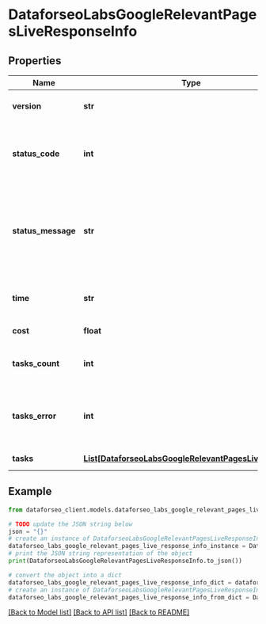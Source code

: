 # DataforseoLabsGoogleRelevantPagesLiveResponseInfo


## Properties

Name | Type | Description | Notes
------------ | ------------- | ------------- | -------------
**version** | **str** | the current version of the API | [optional] 
**status_code** | **int** | general status code you can find the full list of the response codes here | [optional] 
**status_message** | **str** | general informational message you can find the full list of general informational messages here | [optional] 
**time** | **str** | total execution time, seconds | [optional] 
**cost** | **float** | total tasks cost, USD | [optional] 
**tasks_count** | **int** | the number of tasks in the tasks array | [optional] 
**tasks_error** | **int** | the number of tasks in the tasks array returned with an error | [optional] 
**tasks** | [**List[DataforseoLabsGoogleRelevantPagesLiveTaskInfo]**](DataforseoLabsGoogleRelevantPagesLiveTaskInfo.md) | array of tasks | [optional] 

## Example

```python
from dataforseo_client.models.dataforseo_labs_google_relevant_pages_live_response_info import DataforseoLabsGoogleRelevantPagesLiveResponseInfo

# TODO update the JSON string below
json = "{}"
# create an instance of DataforseoLabsGoogleRelevantPagesLiveResponseInfo from a JSON string
dataforseo_labs_google_relevant_pages_live_response_info_instance = DataforseoLabsGoogleRelevantPagesLiveResponseInfo.from_json(json)
# print the JSON string representation of the object
print(DataforseoLabsGoogleRelevantPagesLiveResponseInfo.to_json())

# convert the object into a dict
dataforseo_labs_google_relevant_pages_live_response_info_dict = dataforseo_labs_google_relevant_pages_live_response_info_instance.to_dict()
# create an instance of DataforseoLabsGoogleRelevantPagesLiveResponseInfo from a dict
dataforseo_labs_google_relevant_pages_live_response_info_from_dict = DataforseoLabsGoogleRelevantPagesLiveResponseInfo.from_dict(dataforseo_labs_google_relevant_pages_live_response_info_dict)
```
[[Back to Model list]](../README.md#documentation-for-models) [[Back to API list]](../README.md#documentation-for-api-endpoints) [[Back to README]](../README.md)



